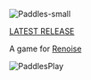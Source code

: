 ![Paddles-small](https://raw.githubusercontent.com/M-O-Marmalade/Pix/master/paddles-small.png)

[LATEST RELEASE](https://www.renoise.com/tools/paddles)

A game for [Renoise](https://www.renoise.com/)

![PaddlesPlay](https://raw.githubusercontent.com/M-O-Marmalade/Pix/master/paddlesplay.gif)
